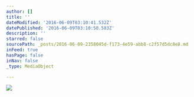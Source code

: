 ```yaml
---
author: []
title: ''
dateModified: '2016-06-09T03:10:41.532Z'
datePublished: '2016-06-09T03:10:50.583Z'
description: ''
starred: false
sourcePath: _posts/2016-06-09-2358045d-f173-4e59-abb8-c2f57d5dc8e8.md
inFeed: true
hasPage: false
inNav: false
_type: MediaObject

---
```

![](https://the-grid-user-content.s3-us-west-2.amazonaws.com/8f806453-26f9-4092-b442-69be73fd44d9.jpg)